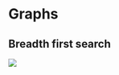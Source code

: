 # Graphs
## Breadth first search
![](https://www.machinelearningmastery.ru/img/0-982483-568699.gif)
